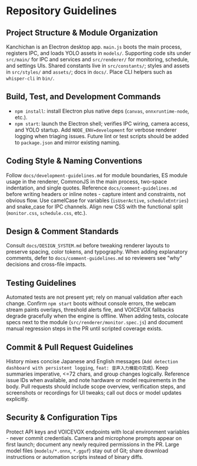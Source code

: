 # Repository Guidelines

## Project Structure & Module Organization
Kanchichan is an Electron desktop app. `main.js` boots the main process, registers IPC, and loads YOLO assets in `models/`. Supporting code sits under `src/main/` for IPC and services and `src/renderer/` for monitoring, schedule, and settings UIs. Shared constants live in `src/constants/`; styles and assets in `src/styles/` and `assets/`; docs in `docs/`. Place CLI helpers such as `whisper-cli` in `bin/`.

## Build, Test, and Development Commands
- `npm install`: install Electron plus native deps (`canvas`, `onnxruntime-node`, etc.).
- `npm start`: launch the Electron shell; verifies IPC wiring, camera access, and YOLO startup. Add `NODE_ENV=development` for verbose renderer logging when triaging issues.
Future lint or test scripts should be added to `package.json` and mirror existing naming.

## Coding Style & Naming Conventions
Follow `docs/development-guidelines.md` for module boundaries, ES module usage in the renderer, CommonJS in the main process, two-space indentation, and single quotes. Reference `docs/comment-guidelines.md` before writing headers or inline notes - capture intent and constraints, not obvious flow. Use camelCase for variables (`isUserActive`, `scheduleEntries`) and snake_case for IPC channels. Align new CSS with the functional split (`monitor.css`, `schedule.css`, etc.).

## Design & Comment Standards
Consult `docs/DESIGN_SYSTEM.md` before tweaking renderer layouts to preserve spacing, color tokens, and typography. When adding explanatory comments, defer to `docs/comment-guidelines.md` so reviewers see "why" decisions and cross-file impacts.

## Testing Guidelines
Automated tests are not present yet; rely on manual validation after each change. Confirm `npm start` boots without console errors, the webcam stream paints overlays, threshold alerts fire, and VOICEVOX fallbacks degrade gracefully when the engine is offline. When adding tests, colocate specs next to the module (`src/renderer/monitor.spec.js`) and document manual regression steps in the PR until scripted coverage exists.

## Commit & Pull Request Guidelines
History mixes concise Japanese and English messages (`Add detection dashboard with persistent logging`, `feat: 音声入力機能の完成`). Keep summaries imperative, <=72 chars, and group changes logically. Reference issue IDs when available, and note hardware or model requirements in the body. Pull requests should include scope overview, verification steps, and screenshots or recordings for UI tweaks; call out docs or model updates explicitly.

## Security & Configuration Tips
Protect API keys and VOICEVOX endpoints with local environment variables - never commit credentials. Camera and microphone prompts appear on first launch; document any newly required permissions in the PR. Large model files (`models/*.onnx`, `*.gguf`) stay out of Git; share download instructions or automation scripts instead of binary diffs.
